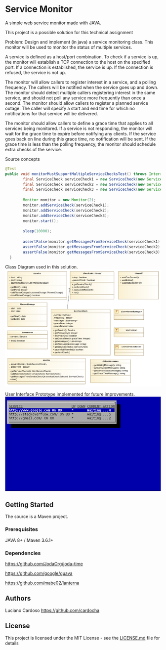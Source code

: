 # Service Monitor
A simple web service monitor made with JAVA.

This project is a possible solution for this technical assignment

Problem:
Design and implement (in java) a service monitoring class. This monitor will be
used to monitor the status of multiple services.

A service is defined as a host/port combination. To check if a service is up, the
monitor will establish a TCP connection to the host on the specified port.
If a connection is established, the service is up. If the connection is refused, the
service is not up.

The monitor will allow callers to register interest in a service, and a polling
frequency. The callers will be notified when the service goes up and down.
The monitor should detect multiple callers registering interest in the same service,
and should not poll any service more frequently than once a second.
The monitor should allow callers to register a planned service outage. The caller
will specify a start and end time for which no notifications for that service will be
delivered.

The monitor should allow callers to define a grace time that applies to all services
being monitored. If a service is not responding, the monitor will wait for the grace
time to expire before notifying any clients. If the service goes back on line during
this grace time, no notification will be sent. If the grace time is less than the
polling frequency, the monitor should schedule extra checks of the service.

Source concepts
```java
@Test
public void monitorMustSupportMultipleServiceChecksTest() throws InterruptedException {
        final ServiceCheck serviceCheck1 = new ServiceCheck(new Service("http://www.google.com", 80), 5);
        final ServiceCheck serviceCheck2 = new ServiceCheck(new Service("http://stackoverflow.com/", 80), 6);
        final ServiceCheck serviceCheck3 = new ServiceCheck(new Service("http://gmail.com/", 80), 3);

        Monitor monitor = new Monitor(2);
        monitor.addServiceCheck(serviceCheck1);
        monitor.addServiceCheck(serviceCheck2);
        monitor.addServiceCheck(serviceCheck3);
        monitor.start();

        sleep(10000);

        assertFalse(monitor.getMessagesFromServiceCheck(serviceCheck1).isEmpty());
        assertFalse(monitor.getMessagesFromServiceCheck(serviceCheck2).isEmpty());
        assertFalse(monitor.getMessagesFromServiceCheck(serviceCheck3).isEmpty());
  }
 ```


Class Diagram used in this solution.
![alt text](https://raw.githubusercontent.com/cardocha/ServiceMonitor/master/src/main/resources/classDiagram.png)


User Interface Prototype implemented for future improvements.
![alt text](https://raw.githubusercontent.com/cardocha/ServiceMonitor/master/src/main/resources/ui_screenshot.png)


## Getting Started
The source is a Maven project.  

### Prerequisites

JAVA 8+ / Maven 3.6.1+

### Dependencies
https://github.com/JodaOrg/joda-time

https://github.com/google/guava

https://github.com/mabe02/lanterna

## Authors

Luciano Cardoso https://github.com/cardocha

## License

This project is licensed under the MIT License - see the [LICENSE.md](LICENSE.md) file for details

